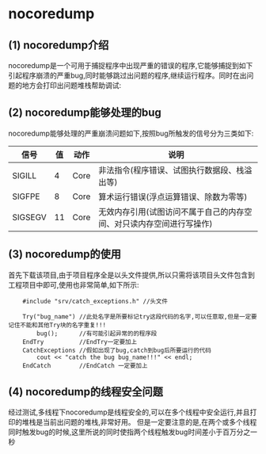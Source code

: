 # nocoredump

## (1) nocoredump介绍
nocoredump是一个可用于捕捉程序中出现严重的错误的程序,它能够捕捉到如下引起程序崩溃的严重bug,同时能够跳过出问题的程序,继续运行程序。同时在出问题的地方会打印出问题堆栈帮助调试:

## (2) nocoredump能够处理的bug
nocoredump能够处理的严重崩溃问题如下,按照bug所触发的信号分为三类如下:

信号|  值  |  动作 | 说明
----|---|---|---
SIGILL | 4 |  Core	|  非法指令(程序错误、试图执行数据段、栈溢出等)
SIGFPE  |  8 |  Core |  算术运行错误(浮点运算错误、除数为零等)
SIGSEGV	 | 11  |  Core | 无效内存引用(试图访问不属于自己的内存空间、对只读内存空间进行写操作)

## (3) nocoredump的使用
首先下载该项目,由于项目程序全是以头文件提供,所以只需将该项目头文件包含到工程项目中即可,使用也非常简单,如下所示:

```
    #include "srv/catch_exceptions.h" //头文件
    
    Try("bug_name") //此处名字是所要标记try这段代码的名字,可以任意取,但是一定要记住不能和其他Try块的名字重复!!!
        bug();      //有可能引起异常的的程序段
    EndTry          //EndTry一定要加上
    CatchExceptions //假如出现了bug,catch到bug后所要运行的代码
        cout << "catch the bug bug_name!!!" << endl;
    EndCatch        //EndCatch 一定要加上
```

## (4) nocoredump的线程安全问题
经过测试,多线程下nocoredump是线程安全的,可以在多个线程中安全运行,并且打印的堆栈是当前出问题的堆栈,非常好用。
但是一定要注意的是,在两个或多个线程同时触发bug的时候,这里所说的同时使指两个线程触发bug时间差小于百万分之一秒


